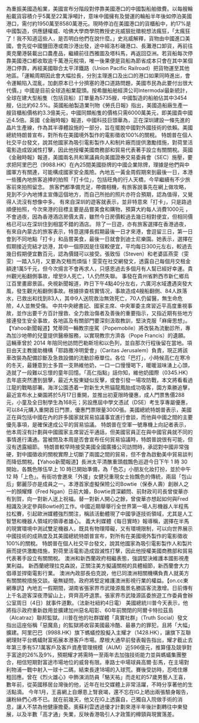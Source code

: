 為重振美國造船業，美國宣布分階段對停靠美國港口的中國製船舶徵費。以每艘輪船載貨容積介乎5萬至22萬淨噸計，意味中國擁有及營運的輪船半年後如停泊美國港口，需付約1950萬至8580萬港元。現時停泊在美國港口的貨櫃船中，約17%是中國製造，供應鏈權威、哈佛大學商學院教授史兆威狠批徵稅想法瘋狂，「太瘋狂了！我不知道這些人，是否明白他們在說什麼。」史兆威解釋，貨物由中國進口美國，會先從中國鹽田港或南沙港出發，途中經洛杉磯港口、長灘港口卸貨，再前往奧克蘭港裝載出口農產品，繼續前往西雅圖及塔科馬，再返回亞洲。若貨船每次停靠美國港口都收取逾千萬港元稅項，唯一後果便是貨船為節省成本只會在其中某個港口停靠，再經美國聯合太平洋鐵路（Union Pacific Railroad）把貨物運至其他地區。「運輸周期因此會大幅拉長，分別主理進口及出口的港口如果同時進出，會令運輸陷入混亂，加劇原本已十分擠塞的港口道路問題，美國市民為此要付出很大代價。」中國是目前全球造船業龍頭。按希臘船舶經濟公司Intermodal最新統計，全球在建大型船隻（包括貨船）訂單量為5735艘，中國製造的船舶佔其中3454艘，佔比約62.5%。英國船舶製造業刊物《勞氏日報》指出，美國造船廠生產一艘貨櫃船價格約3.3億美元，中國同類船隻的價格只需6000萬美元，即美國貴中國近4.5倍。英國《金融時報》報道，中國科技巨頭華為，正在深圳建設一條先進的晶片生產線，作為其半導體設施的一部分，旨在擺脫中國對外國技術的依賴。美國總統特朗普宣布，對所有在美國境外製作的電影徵收100%的關稅。 特朗普在個人社交平台發文，說其他國家為吸引電影製作人和制片廠而提供激勵措施，對荷里活電影造成毀滅性打擊，因此他授權美國商務部和貿易代表著手設立有關關稅。英國《金融時報》報道，美國兩名共和黨議員向美國證券交易委員會（SEC）施壓，要求把阿里巴巴（9988.HK）在內25間美國掛牌的中國企業除牌，理據是他們與中國軍方有關連，可能構成國家安全風險。內地五一黃金周假期來到最後一日，本港一些獲內地旅客追捧的拍照「打卡位」，包括旺角的行人天橋，今早繼續有不少旅客前來拍照留念。 旅客們都準備充足，帶備相機，有旅客說事先在網上做攻略，見到不少內地博主宣傳這個地方，而自己所拍的照片亦符合預期，認為值得，又覺得人流沒有想像中多。 有來自深圳的遊客就表示，並非特意來「打卡」，只是路過順便拍照，今次來港的目標主要是品嘗美食和購物，預算大約每人消費1000元 ，不會過夜，因為香港酒店房價太貴，雖然今日房價較過去幾日相對便宜，但相同價格已可以在深圳住到相當不錯的酒店。 除了一日遊，亦有旅客選擇在香港過夜，有來自內蒙古的旅客表示，特意選擇長假期最後一日才來港，會逗留三日，第一日會到不同地點「打卡」和品嘗美食，最後一日就會到迪士尼樂園。她表示，選擇在假期接近完結才訪港，其中一個原因是住宿較便宜，平均每日300元左右，較過去幾日假期便宜數百元，認為價錢可以接受。張致恒（Steven）和老婆區燕雯（雯雯）一踏入5月，又要為交租而煩惱！雯雯在社交網發文，透露自己每個月交租金額達1萬5千元，但今次揚言不會再求人，只感恩過去多個月有人幫已經好幸運。貴州觀光船翻側事故，增至9人死亡，1人仍然失聯。 事發在貴州省黔西市新仁鄉烏江百里畫廊景區。央視新聞報道，昨日下午4點40分左右，六廣河水域遭遇突發大風，發生觀光船翻側事故。根據排查核實情况，事故造成4艘船翻側、84人跌落水，已救出和找到83人，其中9人送院救治無效死亡，70人仍留醫，無生命危險，4人並無受傷。 中共中央總書記、國家主席、中央軍委主席習近平高度重視事故，並作出要千方百計搜救、全力救治傷者及善後的重要指示，又指近期有些地方接連發生安全事故，各地區及有關部門要深刻汲取教訓，堅決克服「麻痺思想」。【Yahoo新聞報道】梵蒂岡一輛教宗座駕（Popemobile）將改裝為流動診所，專為加沙地帶的兒童提供醫療服務，以實現教宗方濟各（Pope Francis）的遺願。這輛車曾於 2014 年陪同他訪問巴勒斯坦和以色列，並自那次行程後留在當地。項目由天主教援助機構「耶路撒冷明愛會」（Caritas Jerusalem）負責，現正將該車改裝為配備診斷及急救設備的流動診療單位。各位「巴打」，小時候高仁在寒冷的冬天，最鍾意到士多買一支熱維他奶，一口一口慢慢喝下，暖暖滋味湧上心頭，造就了一段難以忘懷的童年回憶。「高仁指點」話你知，維他奶國際（0345.HK）去年底突然遭到狙擊，最近大股東疑似反擊，或會引發一場攻防戰，本文將看看過江龍的戰略部署。海洋公園憑着一對新生大熊貓龍鳳胎成功吸客，園方乘勝追擊，最近宣布水上樂園將於5月17日重開，並推出初夏限時優惠，成人門票售價288元，小童及全日制學生為168元；另設應屆中學文憑試（DSE）考生享專屬優惠，可以84元購入重開首日門票，優惠門票限量3000張。美國總統特朗普表示，美國正在與包括中國在內的許多國家就貿易協議事宜進行會談，而他與中國之間的主要優先事項，是確保達成公平的貿易協議。 特朗普在空軍一號專機上向記者表示，他本周沒有計劃與中國國家主席習近平通話，但美國官員正在與中國官員就不同的事情進行溝通。當被問及本周是否會宣布任何貿易協議時，特朗普說很有可能，但沒有透露細節。 特朗普較早時接受美國全國廣播公司訪問時，承認對中國非常強硬，對中國徵收的關稅實際上切斷了兩國之間的貿易，但不會為啟動美中貿易談判而降低關稅。【Yahoo新聞報道】長洲太平清醮重頭戲飄色巡遊今日下午 1 時 30 開始，各飄色隊伍早上 10 時已開始準備，為「色芯」小朋友化妝打扮，並於中午 12 時「上色」。有街坊會邀來「外援」女健兒重現女士抬飄色的傳統，兩屆「包山后」鄭麗莎亦是成員之一。本港首家虛擬保險公司Bowtie（保泰人壽）創辦人之一的顏耀輝（Fred Ngan）日前大婚，Bowtie資深顧問、前財政司司長曾俊華亦有到賀，向一對新人送上祝福。替一對新人開心之餘，曾俊華亦想起如何與Fred相識及決定參與Bowtie的工作。中國近期舉舉行全世界第一場人形機器人半程馬拉松賽，引起歐洲媒體強烈關注，稱該活動體現了中國爭逐技術領域，尤其是人工智慧和機器人領域的領導者雄心。 義大利媒體《每日實時》報導稱，選擇在半馬的現實環境中測試雙足機器人，既具有物理障礙，又有環境限制，可以向世界展示中國技術的成熟度及其美國總統特朗普宣布，對所有在美國境外製作的電影徵收100%的關稅。 特朗普在個人社交平台發文，說其他國家為吸引電影製作人和製片廠而提供激勵措施，對荷里活電影造成毀滅性打擊，因此他授權美國商務部和貿易代表著手設立有關關稅。 澳洲和新西蘭政府相繼表態，強調堅決維護本國影視產業利益。 新西蘭總理拉克森說，正關注美方擬議關稅的具體細節，新西蘭會大力倡導並捍衛電影行業。 澳洲內政部長伯克說，他已同澳洲相關機構負責人就美方有關關稅措施交談。毫無疑問，政府將堅定維護澳洲影視行業的權益。【on.cc東網專訊】內地五一假期間，湖南省張家界市武陵源風景名勝區客流激增。日前傳有上千名遊客深夜滯留山上，齊齊高呼退票。張家界市武陵源區委旅遊工作委員會辦公室周日（4日）就事件道歉。（法新社紐約4日電）    美國總統川普今天表示，他將指示政府重新啟用並擴建加州惡名昭彰、60年前關閉的阿爾卡特拉茲島（Alcatraz）聯邦監獄。川普在他的社群媒體「真實社群」（Truth Social）發文指出這座俗稱「惡魔島」的監獄將收容美國最冷酷、最暴力的罪犯，且將「大幅」擴建。阿里巴巴（9988.HK）旗下螞蟻控股擬入主耀才（1428.HK），讓旗下互聯網理財平台螞蟻財富拓展本港客戶市場。摩根大通早前發表報告指出，耀才截止去年第三季有57.1萬客戶及客戶資產管理規模（AUM）近596億元，推算僅及競爭對手富途的26%及9%，預期耀才將需時一至兩年去加強技術能力並與螞蟻集團整合，相信短期對富途市場地位的威脅有限。車路士中場球員高爾·彭馬，在主場對利物浦一戰中射入一球十二碼，結束長達18場的入球荒。賽後受訪時，忍唔住爆粗回應。曾在《烈火雄心》中飾演消防員「駱天祐」而走紅的57歲男藝人王喜，數年前，從英國移居台灣後的他，近年在社交媒體上非常活躍，不時分享著他的生活點滴。 今年1月，王喜網上自爆患上腎衰竭，還不忘在IG上晒出兩張驗身報告，讓粉絲們心疼不已。就在前幾天，他又在IG上透露自，己獨自入院做手術的消息，讓人不禁為他健康擔憂。奧蘇利雲透過優才計劃來港半年後計劃轉往中東發展，以及半數「高才通」失業，反映香港吸引人才政策的樽頸與現實落差。